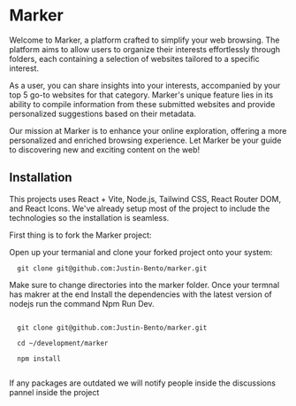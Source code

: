 # Marker

Welcome to Marker, a platform crafted to simplify your web browsing. The platform aims to allow users to organize their interests effortlessly through folders, each containing a selection of websites tailored to a specific interest.

As a user, you can share insights into your interests, accompanied by your top 5 go-to websites for that category. Marker's unique feature lies in its ability to compile information from these submitted websites and provide personalized suggestions based on their metadata.

Our mission at Marker is to enhance your online exploration, offering a more personalized and enriched browsing experience. Let Marker be your guide to discovering new and exciting content on the web!

## Installation

This projects uses React + Vite, Node.js, Tailwind CSS, React Router DOM, and React Icons. We've already setup most of the project to include the technologies so the installation is seamless.

First thing is to fork the Marker project:

Open up your termanial and clone your forked project onto your system:

```
  git clone git@github.com:Justin-Bento/marker.git
```

Make sure to change directories into the marker folder. Once your termnal has makrer at the end Install the dependencies with the latest version of nodejs run the command Npm Run Dev. 


```
  
  git clone git@github.com:Justin-Bento/marker.git

  cd ~/development/marker

  npm install


```

If any packages are outdated we will notify people inside the discussions pannel inside the project